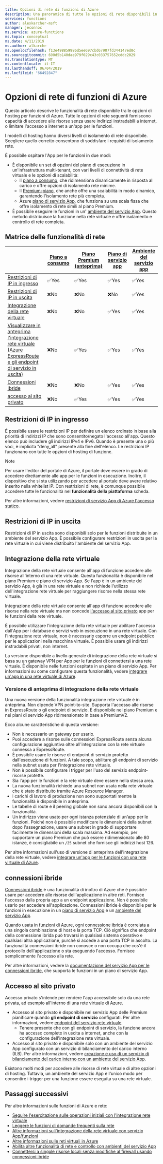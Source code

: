 ```yaml
---
title: Opzioni di rete di funzioni di Azure
description: Una panoramica di tutte le opzioni di rete disponibili in funzioni di Azure
services: functions
author: alexkarcher-msft
manager: jeconnoc
ms.service: azure-functions
ms.topic: conceptual
ms.date: 4/11/2019
ms.author: alkarche
ms.openlocfilehash: f13e498859986d5ee697cbd67907fd344147ed0c
ms.sourcegitcommit: 600d5b140dae979f029c43c033757652cddc2029
ms.translationtype: MT
ms.contentlocale: it-IT
ms.lasthandoff: 06/04/2019
ms.locfileid: "66492847"
---
```

# <a name="azure-functions-networking-options"></a>Opzioni di rete di funzioni di Azure

Questo articolo descrive le funzionalità di rete disponibile tra le opzioni di hosting per funzioni di Azure. Tutte le opzioni di rete seguenti forniscono capacità di accedere alle risorse senza usare indirizzi instradabili a internet, o limitare l'accesso a internet a un'app per le funzioni. 

I modelli di hosting hanno diversi livelli di isolamento di rete disponibile. Scegliere quello corretto consentono di soddisfare i requisiti di isolamento rete.

È possibile ospitare l'App per le funzioni in due modi:

* È disponibile un set di opzioni del piano di esecuzione in un'infrastruttura multi-tenant, con vari livelli di connettività di rete virtuale e le opzioni di scalabilità:
    * Il [piano a consumo](functions-scale.md#consumption-plan), che ridimensiona dinamicamente in risposta al carico e offre opzioni di isolamento rete minime.
    * Il [Premium-piano](functions-scale.md#premium-plan-public-preview), che anche offre una scalabilità in modo dinamico, garantendo l'isolamento rete più completa.
    * Azure [piano di servizio App](functions-scale.md#app-service-plan), che funziona su una scala fissa che offre isolamento di rete simili al piano Premium.
* È possibile eseguire le funzioni in un' [ambiente del servizio App](../app-service/environment/intro.md). Questo metodo distribuisce la funzione nella rete virtuale e offre isolamento e controllo di rete completa.

## <a name="matrix-of-networking-features"></a>Matrice delle funzionalità di rete

|                |[Piano a consumo](functions-scale.md#consumption-plan)|[Piano Premium (anteprima)](functions-scale.md#premium-plan-public-preview)|[Piano di servizio app](functions-scale.md#app-service-plan)|[Ambiente del servizio app](../app-service/environment/intro.md)|
|----------------|-----------|----------------|---------|-----------------------|  
|[Restrizioni di IP in ingresso](#inbound-ip-restrictions)|✅Yes|✅Yes|✅Yes|✅Yes|
|[Restrizioni di IP in uscita](#private-site-access)|❌No| ❌No|❌No|✅Yes|
|[Integrazione della rete virtuale](#virtual-network-integration)|❌No|❌No|✅Yes|✅Yes|
|[Visualizzare in anteprima l'integrazione rete virtuale (Azure ExpressRoute e gli endpoint di servizio in uscita)](#preview-version-of-virtual-network-integration)|❌No|✅Yes|✅Yes|✅Yes|
|[Connessioni ibride](#hybrid-connections)|❌No|❌No|✅Yes|✅Yes|
|[accesso al sito privato](#private-site-access)|❌No| ✅Yes|✅Yes|✅Yes|

## <a name="inbound-ip-restrictions"></a>Restrizioni di IP in ingresso

È possibile usare le restrizioni IP per definire un elenco ordinato in base alla priorità di indirizzi IP che sono consentito/negato l'accesso all'app. Questo elenco può includere gli indirizzi IPv4 e IPv6. Quando è presente una o più voci, è implicita "deny_all" presente alla fine dell'elenco. Le restrizioni IP funzionano con tutte le opzioni di hosting di funzione.

> [!NOTE]
> Per usare l'editor del portale di Azure, il portale deve essere in grado di accedere direttamente alle app per le funzioni in esecuzione. Inoltre, il dispositivo che si sta utilizzando per accedere al portale deve avere relativo inserito nella whitelist IP. Con restrizioni di rete, è comunque possibile accedere tutte le funzionalità nel **funzionalità della piattaforma** scheda.

Per altre informazioni, vedere [restrizioni di servizio App di Azure l'accesso statico](../app-service/app-service-ip-restrictions.md).

## <a name="outbound-ip-restrictions"></a>Restrizioni di IP in uscita

Restrizioni di IP in uscita sono disponibili solo per le funzioni distribuite in un ambiente del servizio App. È possibile configurare restrizioni in uscita per la rete virtuale in cui viene distribuito l'ambiente del servizio App.

## <a name="virtual-network-integration"></a>Integrazione della rete virtuale

Integrazione della rete virtuale consente all'app di funzione accedere alle risorse all'interno di una rete virtuale. Questa funzionalità è disponibile nel piano Premium e piano di servizio App. Se l'app è in un ambiente del servizio App, è già in una rete virtuale e non richiede l'utilizzo dell'integrazione rete virtuale per raggiungere risorse nella stessa rete virtuale.

Integrazione della rete virtuale consente all'app di funzione accedere alle risorse nella rete virtuale ma non concede [l'accesso al sito privato](#private-site-access) app per le funzioni dalla rete virtuale.

È possibile utilizzare l'integrazione della rete virtuale per abilitare l'accesso dall'App per i database e servizi web in esecuzione in una rete virtuale. Con l'integrazione rete virtuale, non è necessario esporre un endpoint pubblico per le applicazioni nella macchina virtuale. È possibile usare gli indirizzi instradabili privati, non internet.

La versione disponibile a livello generale di integrazione della rete virtuale si basa su un gateway VPN per App per le funzioni di connettersi a una rete virtuale. È disponibile nelle funzioni ospitate in un piano di servizio App. Per informazioni su come configurare questa funzionalità, vedere [integrare un'app in una rete virtuale di Azure](../app-service/web-sites-integrate-with-vnet.md).

### <a name="preview-version-of-virtual-network-integration"></a>Versione di anteprima di integrazione della rete virtuale

Una nuova versione della funzionalità integrazione rete virtuale è in anteprima. Non dipende VPN point-to-site. Supporta l'accesso alle risorse in ExpressRoute o gli endpoint di servizio. È disponibile nel piano Premium e nei piani di servizio App ridimensionato in base a PremiumV2.

Ecco alcune caratteristiche di questa versione:

* Non è necessario un gateway per usarlo.
* Puoi accedere a risorse sulle connessioni ExpressRoute senza alcuna configurazione aggiuntiva oltre all'integrazione con la rete virtuale connessa a ExpressRoute.
* È possibile usare le risorse di endpoint di servizio protetto dall'esecuzione di funzioni. A tale scopo, abilitare gli endpoint di servizio nella subnet usata per l'integrazione rete virtuale.
* Non è possibile configurare i trigger per l'uso del servizio endpoint-risorse protette. 
* Sia l'app per le funzioni e la rete virtuale deve essere nella stessa area.
* La nuova funzionalità richiede una subnet non usata nella rete virtuale che è stato distribuito tramite Azure Resource Manager.
* I carichi di lavoro di produzione non sono supportati mentre la funzionalità è disponibile in anteprima.
* Le tabelle di route e il peering globale non sono ancora disponibili con la funzionalità.
* Un indirizzo viene usato per ogni istanza potenziale di un'app per le funzioni. Poiché non è possibile modificare le dimensioni della subnet dopo l'assegnazione, usare una subnet in grado di supportare facilmente le dimensioni della scala massima. Ad esempio, per supportare un piano Premium che può essere ridimensionato alle 80 istanze, è consigliabile un `/25` subnet che fornisce gli indirizzi host 126.

Per altre informazioni sull'uso di versione di anteprima dell'integrazione della rete virtuale, vedere [integrare un'app per le funzioni con una rete virtuale di Azure](functions-create-vnet.md).

## <a name="hybrid-connections"></a>connessioni ibride

[Connessioni ibride](../service-bus-relay/relay-hybrid-connections-protocol.md) è una funzionalità di inoltro di Azure che è possibile usare per accedere alle risorse dell'applicazione in altre reti. Fornisce l'accesso dalla propria app a un endpoint applicazione. Non è possibile usarlo per accedere all'applicazione. Connessioni ibride è disponibile per le funzioni in esecuzione in un [piano di servizio App](functions-scale.md#app-service-plan) e un [ambiente del servizio App](../app-service/environment/intro.md).

Quando usata in funzioni di Azure, ogni connessione ibrida è correlata a una singola combinazione di host e la porta TCP. Ciò significa che endpoint della connessione ibrida può trovarsi in qualsiasi sistema operativo e qualsiasi altra applicazione, purché si accede a una porta TCP in ascolto. La funzionalità connessioni ibride non conosce o non occupa che cos'è il protocollo dell'applicazione o sta eseguendo l'accesso. Fornisce semplicemente l'accesso alla rete.

Per altre informazioni, vedere la [documentazione del servizio App per le connessioni ibride](../app-service/app-service-hybrid-connections.md), che supporta le funzioni in un piano di servizio App.

## <a name="private-site-access"></a>Accesso al sito privato

Accesso privato s'intende per rendere l'app accessibile solo da una rete privata, ad esempio all'interno di una rete virtuale di Azure. 
* Accesso al sito privato è disponibile nel servizio App delle Premium pianificare quando **gli endpoint di servizio** configurati. Per altre informazioni, vedere [endpoint del servizio rete virtuale](../virtual-network/virtual-network-service-endpoints-overview.md)
    * Tenere presente che con gli endpoint di servizio, la funzione ancora ha accesso completo in uscita a internet, anche con la configurazione dell'integrazione rete virtuale.
* Accesso al sito privato è disponibile solo con un ambiente del servizio App configurato con un servizio di bilanciamento del carico interno (ILB). Per altre informazioni, vedere [creazione e uso di un servizio di bilanciamento del carico interno con un ambiente del servizio App](../app-service/environment/create-ilb-ase.md).

Esistono molti modi per accedere alle risorse di rete virtuale di altre opzioni di hosting. Tuttavia, un ambiente del servizio App è l'unico modo per consentire i trigger per una funzione essere eseguita su una rete virtuale.

## <a name="next-steps"></a>Passaggi successivi
Per altre informazioni sulle funzioni di Azure e rete: 

* [Seguire l'esercitazione sulle operazioni iniziali con l'integrazione rete virtuale](./functions-create-vnet.md)
* [Leggere le funzioni di domande frequenti sulla rete](./functions-networking-faq.md)
* [Altre informazioni sull'integrazione della rete virtuale con servizio App/funzioni](../app-service/web-sites-integrate-with-vnet.md)
* [Altre informazioni sulle reti virtuali in Azure](../virtual-network/virtual-networks-overview.md)
* [Abilita altre funzionalità di rete e controllo con ambienti del servizio App](../app-service/environment/intro.md)
* [Connettersi a singole risorse locali senza modifiche al firewall usando connessioni ibride](../app-service/app-service-hybrid-connections.md)
